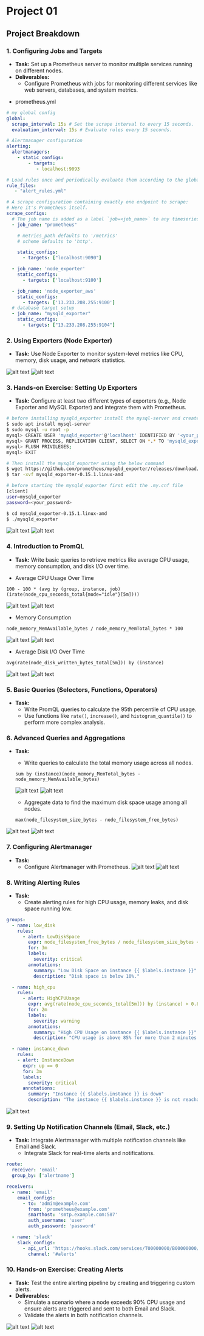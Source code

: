 # Project 01

## Project Breakdown

### 1. Configuring Jobs and Targets
- **Task:** Set up a Prometheus server to monitor multiple services running on different nodes.
- **Deliverables:**
  - Configure Prometheus with jobs for monitoring different services like web servers, databases, and system metrics.
+ prometheus.yml
```yml
# my global config
global:
  scrape_interval: 15s # Set the scrape interval to every 15 seconds.
  evaluation_interval: 15s # Evaluate rules every 15 seconds.

# Alertmanager configuration
alerting:
  alertmanagers:
    - static_configs:
        - targets:
           - localhost:9093

# Load rules once and periodically evaluate them according to the global 'evaluation_interval'.
rule_files:
   - "alert_rules.yml"

# A scrape configuration containing exactly one endpoint to scrape:
# Here it's Prometheus itself.
scrape_configs:
  # The job name is added as a label `job=<job_name>` to any timeseries scraped from this config.
  - job_name: "prometheus"

    # metrics_path defaults to '/metrics'
    # scheme defaults to 'http'.

    static_configs:
      - targets: ["localhost:9090"]

  - job_name: 'node_exporter'
    static_configs:
      - targets: ['localhost:9100']

  - job_name: 'node_exporter_aws'
    static_configs:
      - targets: ['13.233.208.255:9100']
  # database target setup
  - job_name: "mysqld_exporter"
    static_configs:
      - targets: ["13.233.208.255:9104"]

```

### 2. Using Exporters (Node Exporter)
- **Task:** Use Node Exporter to monitor system-level metrics like CPU, memory, disk usage, and network statistics.

![alt text](img/image3.png)
![alt text](img/image4.png)

### 3. Hands-on Exercise: Setting Up Exporters
- **Task:** Configure at least two different types of exporters (e.g., Node Exporter and MySQL Exporter) and integrate them with Prometheus.
```bash
# before installing mysqld_exporter install the mysql-server and create the new mysqld_exporter user
$ sudo apt install mysql-server
$ sudo mysql -u root -p
mysql> CREATE USER 'mysqld_exporter'@'localhost' IDENTIFIED BY '<your_password>';
mysql> GRANT PROCESS, REPLICATION CLIENT, SELECT ON *.* TO 'mysqld_exporter'@'localhost';
mysql> FLUSH PRIVILEGES;
mysql> EXIT

# Then install the mysqld_exporter using the below command
$ wget https://github.com/prometheus/mysqld_exporter/releases/download/v0.15.1/mysqld_exporter-0.15.1.linux-amd64.tar.gz
$ tar -xvf mysqld_exporter-0.15.1.linux-amd
```

```bash
# before starting the mysqld_exporter first edit the .my.cnf file
[client]
user=mysqld_exporter
password=<your_password>
```

```bash
$ cd mysqld_exporter-0.15.1.linux-amd
$ ./mysqld_exporter
```

![alt text](img/image5.png)
![alt text](img/image6.png)

### 4. Introduction to PromQL
- **Task:** Write basic queries to retrieve metrics like average CPU usage, memory consumption, and disk I/O over time.
+ Average CPU Usage Over Time
```PromQL
100 - 100 * (avg by (group, instance, job) (irate(node_cpu_seconds_total{mode="idle"}[5m])))
```
![alt text](img/image8.png)
![alt text](img/image7.png)

+ Memory Consumption
```PromQL
node_memory_MemAvailable_bytes / node_memory_MemTotal_bytes * 100
```
![alt text](img/image11.png)
![alt text](img/image12.png)

+ Average Disk I/O Over Time
```PromQL
avg(rate(node_disk_written_bytes_total[5m])) by (instance)
```
![alt text](img/image9.png)
![alt text](img/image10.png)

### 5. Basic Queries (Selectors, Functions, Operators)
- **Task:**
  - Write PromQL queries to calculate the 95th percentile of CPU usage.
  - Use functions like `rate()`, `increase()`, and `histogram_quantile()` to perform more complex analysis.

### 6. Advanced Queries and Aggregations
- **Task:** 
  - Write queries to calculate the total memory usage across all nodes.
  ```PromQL
  sum by (instance)(node_memory_MemTotal_bytes - node_memory_MemAvailable_bytes)
  ```
  ![alt text](img/image13.png)
  ![alt text](img/image14.png)

  - Aggregate data to find the maximum disk space usage among all nodes.
  ```PromQl
  max(node_filesystem_size_bytes - node_filesystem_free_bytes)
  ```
![alt text](img/image16.png)
![alt text](img/image15.png)

### 7. Configuring Alertmanager
- **Task:**
  - Configure Alertmanager with Prometheus.
  ![alt text](img/image1.png)
  ![alt text](img/image2.png)

### 8. Writing Alerting Rules
- **Task:** 
  - Create alerting rules for high CPU usage, memory leaks, and disk space running low.
```yml
groups:
  - name: low_disk
    rules:
      - alert: LowDiskSpace
        expr: node_filesystem_free_bytes / node_filesystem_size_bytes < 0.10
        for: 3m
        labels:
          severity: critical
        annotations:
          summary: "Low Disk Space on instance {{ $labels.instance }}"
          description: "Disk space is below 10%."

  - name: high_cpu
    rules:
      - alert: HighCPUUsage
        expr: avg(rate(node_cpu_seconds_total[5m])) by (instance) > 0.85
        for: 2m
        labels:
          severity: warning
        annotations:
          summary: "High CPU Usage on instance {{ $labels.instance }}"
          description: "CPU usage is above 85% for more than 2 minutes."

  - name: instance_down
    rules:
    - alert: InstanceDown
      expr: up == 0
      for: 3m
      labels:
        severity: critical
      annotations:
        summary: "Instance {{ $labels.instance }} is down"
        description: "The instance {{ $labels.instance }} is not reachable."
```
![alt text](img/image17.png)

### 9. Setting Up Notification Channels (Email, Slack, etc.)
- **Task:** Integrate Alertmanager with multiple notification channels like Email and Slack.
  - Integrate Slack for real-time alerts and notifications.

```yml
route:
  receiver: 'email'
  group_by: ['alertname']

receivers:
  - name: 'email'
    email_configs:
      - to: 'admin@example.com'
        from: 'prometheus@example.com'
        smarthost: 'smtp.example.com:587'
        auth_username: 'user'
        auth_password: 'password'

  - name: 'slack'
    slack_configs:
      - api_url: 'https://hooks.slack.com/services/T00000000/B00000000/XXXXXXXXXXXXXXXXXXXXXXXX'
        channel: '#alerts'
```

### 10. Hands-on Exercise: Creating Alerts
- **Task:** Test the entire alerting pipeline by creating and triggering custom alerts.
- **Deliverables:**
  - Simulate a scenario where a node exceeds 90% CPU usage and ensure alerts are triggered and sent to both Email and Slack.
  - Validate the alerts in both notification channels.

![alt text](img/image18.png)
![alt text](img/image19.png)

